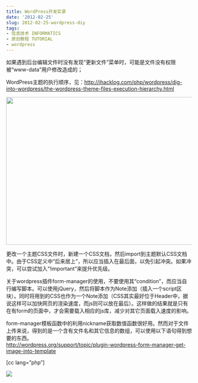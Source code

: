 ```yaml
---
title: WordPress开发实录
date: '2012-02-25'
slug: 2012-02-25-wordpress-diy
tags:
- 信息技术 INFORMATICS
- 原创教程 TUTORIAL
- wordpress
---
```



如果遇到后台编辑文件时没有发现“更新文件”菜单时，可能是文件没有权限被“www-data”用户修改造成的；

WordPress主题的执行顺序，见：http://ihacklog.com/php/wordpress/dig-into-wordpress/the-wordpress-theme-files-execution-hierarchy.html

<img src="http://bio-spring.top/wp-content/uploads/2012/02/WP_CheatSheet_TemplateMap.jpg" width="517" height="400" />

更改一个主题CSS文件时，新建一个CSS文档，然后import到主题默认CSS文档中。由于CSS定义中“后来居上”，所以应当插入在最后面，以免引起冲突。如果冲突，可以尝试加入“!important”来提升优先级。

关于wordpress插件form-manager的使用，不要使用其“condition”，而应当自行编写脚本。可以使用jQuery，然后将脚本作为Note添加（插入一个script区块）。同时将用到的CSS也作为一个Note添加（CSS其实最好位于Header中，据说这样可以加快网页的渲染速度，而js则可以放在最后）。这样做的结果就是只有在有form的页面中，才会需要载入相应的js库，减少对其它页面载入速度的影响。

form-manager模板函数中的利用nickname获取数值函数很好用。然而对于文件上传来说，得到的是一个含有文件名和其它信息的数组，可以使用以下语句得到想要的东西。  
http://wordpress.org/support/topic/plugin-wordpress-form-manager-get-image-into-template

\[cc lang=”php”\]  
  
![](%3C?php%20echo%20$uploads%5B'url'%5D.'/'.$file%5B'filename'%5D;?%3E“/%3E%3Cbr%20/%3E%0A%5B/cc%5D%3C/p%3E%0A%3Cp%3E另外，HTML表格中的“%3Ctr%3E”元素中必须有“%3Ctd%3E”才会显示，因为这个浪费了半天时间。%3C/p%3E%0A)
